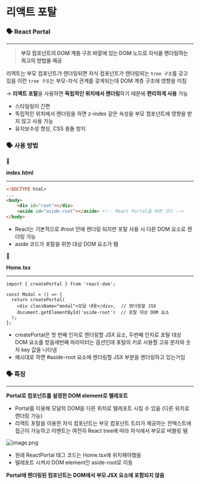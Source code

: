 # 리액트 포탈
### 🗣 React Portal

---

> **부모 컴포넌트의 DOM 계층 구조 바깥에 있는 DOM 노드로 자식을 렌더링하는 최고의 방법을 제공**
> 

리액트는 부모 컴포넌트가 렌더링되면 자식 컴포넌트가 렌더링되는 `tree 구조`를 갖고 있음
이런 `tree 구조`는 부모-자식 관계를 갖게되는데 DOM 계층 구조에 영향을 미침

→ **리액트 포탈**을 사용하면 **독립적인 위치에서 렌더링**하기 때문에 **편리하게 사용** 가능

- 스타일링이 간편
- 독립적인 위치에서 렌더링을 하면 z-index 같은 속성을 부모 컴포넌트에 영향을 받지 않고 사용 가능
- 유지보수성 향상, CSS 충돌 방지

### 🗣 사용 방법

<aside>
📎

**index.html**

---

```html
<!DOCTYPE html>
...
<body>
	<div id="root"></div>
	<aside id="aside-root"></aside> <!-- React Portal을 위한 코드 -->
</body>
```

- React는 기본적으로 #root 안에 렌더링 되지만 포탈 사용 시 다른 DOM 요소로 렌더링 가능
- aside 코드가 포탈을 위한 대상 DOM 요소가 됌
</aside>

<aside>
📎

**Home.tsx**

---

```tsx
import { createPortal } from 'react-dom';

const Modal = () => {
  return createPortal(
    <div className="modal">모달 내용</div>,  // 렌더링할 JSX
    document.getElementById('aside-root')  // 포탈 대상 DOM 요소
  );
};
```

- createPortal은 첫 번째 인자로 렌더링할 JSX 요소, 두번째 인자로 포탈 대상 DOM 요소를 받음세번째 파라미터는 옵션인데 포털의 키로 사용할 고유 문자와 숫자 key 값을 나타냄
- 예시대로 하면 #aside-root 요소에 렌더링할 JSX 부분을 렌더링하고 있는거임
</aside>

### 🗣 특징

---

**Portal로 컴포넌트를 설정한 DOM element로 텔레포트**

- Portal를 이용해 모달의 DOM을 다른 위치로 텔레포트 시킬 수 있음 (다른 위치로 렌더링 가능)
- 리액트 포탈을 이용한 자식 컴포넌트는 부모 컴포넌트 트리가 제공하는 컨텍스트에 접근이 가능하고 이벤트는 여전히 React tree에 따라 자식에서 부모로 버블링 됌

![image.png](attachment:b2834dd0-9870-4c04-80b8-45c379f4a145:image.png)

- 원래 ReactPortal 태그 코드는 Home.tsx에 위치해야했음
- 텔레포트 시켜서 DOM element인 aside-root로 이동

**Portal에 렌더링된 컴포넌트는 DOM에서 부모 JSX 요소에 포함되지 않음**
